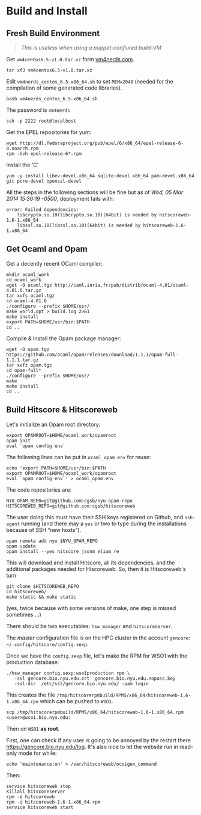 
Build and Install
=================

Fresh Build Environment
-----------------------

> *This is useless when using a puppet-confiured build-VM*


Get `vm4centos6.5-v1.0.tar.xz` form [vm4nerds.com](https://www.vm4nerds.com/).

    tar xfJ vm4centos6.5-v1.0.tar.xz

Edit `vm4nerds_centos_6.5-x86_64.sh` to set `MEM=2048` (needed for the
compilation of some generated code libraries).

    bash vm4nerds_centos_6.5-x86_64.sh

The password is `vm4nerds`

    ssh -p 2222 root@localhost

Get the EPEL repositories for yum:

    wget http://dl.fedoraproject.org/pub/epel/6/x86_64/epel-release-6-8.noarch.rpm
    rpm -Uvh epel-release-6*.rpm

Install the 'C'

    yum -y install libev-devel.x86_64 sqlite-devel.x86_64 pam-devel.x86_64 git pcre-devel openssl-devel

All the steps in the following sections will be fine but as of *Wed, 05 Mar
2014 15:36:19 -0500*, deployment fails with:

    error: Failed dependencies:
        libcrypto.so.10(libcrypto.so.10)(64bit) is needed by hitscoreweb-1.6-1.x86_64
        libssl.so.10(libssl.so.10)(64bit) is needed by hitscoreweb-1.6-1.x86_64


Get Ocaml and Opam
------------------

Get a decently recent OCaml compiler:

    mkdir ocaml_work
    cd ocaml_work
    wget -O ocaml.tgz http://caml.inria.fr/pub/distrib/ocaml-4.01/ocaml-4.01.0.tar.gz
    tar xvfs ocaml.tgz
    cd ocaml-4.01.0
    ./configure --prefix $HOME/usr/
    make world.opt > build.log 2>&1
    make install
    export PATH=$HOME/usr/bin:$PATH
    cd ..

Compile & Install the Opam package manager:

    wget -O opam.tgz https://github.com/ocaml/opam/releases/download/1.1.1/opam-full-1.1.1.tar.gz
    tar xvfz opam.tgz
    cd opam-full*
    ./configure --prefix $HOME/usr/
    make
    make install
    cd ..

Build Hitscore & Hitscoreweb
----------------------------

Let's initialize an Opam root directory:

    export OPAMROOT=$HOME/ocaml_work/opamroot
    opam init
    eval `opam config env`

The following lines can be put in `ocaml_opam.env` for reuse:

    echo 'export PATH=$HOME/usr/bin:$PATH
    export OPAMROOT=$HOME/ocaml_work/opamroot
    eval `opam config env`' > ocaml_opam.env

The code repositories are:

    NYU_OPAM_REPO=git@github.com:cgsb/nyu-opam-repo
    HITSCOREWEB_REPO=git@github.com:cgsb/hitscoreweb

The user doing this must have their SSH keys registered on Github, and
`ssh-agent` running (and there may a `yes` or two to type during the
installations because of SSH “new hosts”).

    opam remote add nyu $NYU_OPAM_REPO
    opam update
    opam install --yes hitscore jsonm eliom re

This will download and install Hitscore, all its dependencies, and the
additional packages needed for Hiscoreweb.
So, then it is Hitscoreweb's turn

    git clone $HITSCOREWEB_REPO
    cd hitscoreweb/
    make static && make static

(yes, twice because with some versions of make, one step is missed sometimes …)

There should be two executables: `hsw_manager` and `hitscoreserver`.

The *master* configuration file is on the HPC cluster in the account `gencore`:
`~/.config/hitscore/config.sexp`.

Once we have the `config.sexp` file, let's make the RPM for WSO1 with the
production database:

    ./hsw_manager config.sexp:wso1production rpm \
       -ssl gencore.bio.nyu.edu.crt  gencore.bio.nyu.edu.nopass.key
       -ssl-dir  /etc/ssl/gencore.bio.nyu.edu/ -pam login

This creates the file
`/tmp/hitscorerpmbuild/RPMS/x86_64/hitscoreweb-1.6-1.x86_64.rpm` which
can be pushed to `WSO1`.

    scp /tmp/hitscorerpmbuild/RPMS/x86_64/hitscoreweb-1.6-1.x86_64.rpm <user>@wso1.bio.nyu.edu:

Then on `WSO1` **as root**.

First, one can check if any user is going to be annoyed by the restart there
<https://gencore.bio.nyu.edu/log>. It's also nice to let the website run in
read-only mode for while:

    echo 'maintenance:on' > /var/hitscoreweb/ocsigen_command

Then:

    service hitscoreweb stop
    killall hitscoreserver
    rpm -e hitscoreweb
    rpm -i hitscoreweb-1.6-1.x86_64.rpm
    service hitscoreweb start


